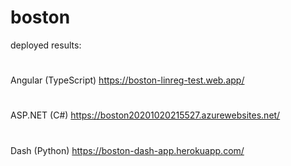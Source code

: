 # boston

deployed results:
#
Angular (TypeScript) https://boston-linreg-test.web.app/
#
ASP.NET (C#) https://boston20201020215527.azurewebsites.net/ 
#
Dash (Python) https://boston-dash-app.herokuapp.com/
